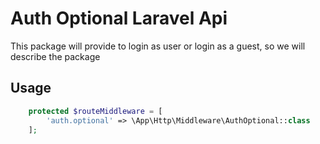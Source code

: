 # Auth Optional Laravel Api

This package will provide to login as user or login as a guest, so we will describe the package


## Usage

```php
    protected $routeMiddleware = [
        'auth.optional' => \App\Http\Middleware\AuthOptional::class
    ];
```